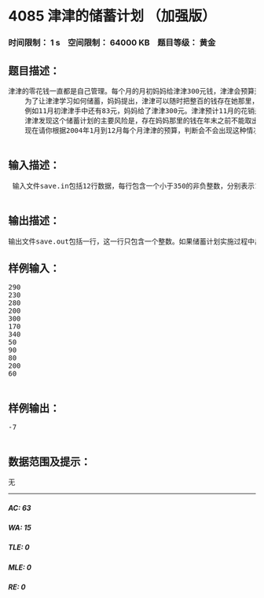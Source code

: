# 4085 津津的储蓄计划 （加强版）   
### 时间限制： 1 s&nbsp;&nbsp;&nbsp;&nbsp;空间限制： 64000 KB&nbsp;&nbsp;&nbsp;&nbsp;题目等级： 黄金  
## 题目描述：  

<pre>
津津的零花钱一直都是自己管理。每个月的月初妈妈给津津300元钱，津津会预算这个月的花销，并且总能做到实际花销和预算的相同。   
    为了让津津学习如何储蓄，妈妈提出，津津可以随时把整百的钱存在她那里，到了年末她会加上20％还给津津。因此津津制定了一个储蓄计划：每个月的月初，在得到妈妈给的零花钱后，如果她预计到这个月的月末手中还会有多于100元或恰好100元，她就会把整百的钱存在妈妈那里，剩余的钱留在自己手中。   
    例如11月初津津手中还有83元，妈妈给了津津300元。津津预计11月的花销是180元，那么她就会在妈妈那里存200元，自己留下183元。到了11月月末，津津手中会剩下3元钱。   
    津津发现这个储蓄计划的主要风险是，存在妈妈那里的钱在年末之前不能取出。有可能在某个月的月初，津津手中的钱加上这个月妈妈给的钱，不够这个月的原定预算。如果出现这种情况，津津将不得不在这个月省吃俭用，压缩预算。   
    现在请你根据2004年1月到12月每个月津津的预算，判断会不会出现这种情况。如果不会，计算到2004年年末，妈妈将津津平常存的钱加上20％还给津津之后，津津手中会有多少钱。   

</pre>
  
  
## 输入描述：  

<pre>
 输入文件save.in包括12行数据，每行包含一个小于350的非负整数，分别表示1月到12月津津的预算。   

</pre>
  
  
## 输出描述：  

<pre>
输出文件save.out包括一行，这一行只包含一个整数。如果储蓄计划实施过程中出现某个月钱不够用的情况，输出-X，X表示出现这种情况的第一个月；否则输出到2004年年末津津手中会有多少钱。 
</pre>
  
  
## 样例输入：  

<pre>
290  
230  
280  
200  
300  
170  
340  
50   
90   
80   
200  
60   

</pre>
  
  
## 样例输出：  

<pre>
-7   

</pre>
  
  
## 数据范围及提示：  

<pre>
无
</pre>
  
  
***  

##### AC: 63  
##### WA: 15  
##### TLE: 0  
##### MLE: 0  
##### RE: 0  
